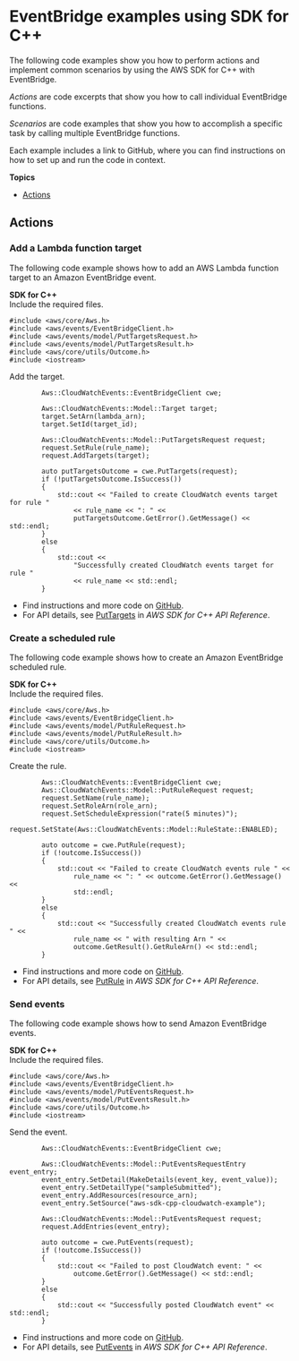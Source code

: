 # EventBridge examples using SDK for C\+\+<a name="cpp_eventbridge_code_examples"></a>

The following code examples show you how to perform actions and implement common scenarios by using the AWS SDK for C\+\+ with EventBridge\.

*Actions* are code excerpts that show you how to call individual EventBridge functions\.

*Scenarios* are code examples that show you how to accomplish a specific task by calling multiple EventBridge functions\.

Each example includes a link to GitHub, where you can find instructions on how to set up and run the code in context\.

**Topics**
+ [Actions](#w62aac13c21b9c17c13)

## Actions<a name="w62aac13c21b9c17c13"></a>

### Add a Lambda function target<a name="eventbridge_PutTargets_cpp_topic"></a>

The following code example shows how to add an AWS Lambda function target to an Amazon EventBridge event\.

**SDK for C\+\+**  
Include the required files\.  

```
#include <aws/core/Aws.h>
#include <aws/events/EventBridgeClient.h>
#include <aws/events/model/PutTargetsRequest.h>
#include <aws/events/model/PutTargetsResult.h>
#include <aws/core/utils/Outcome.h>
#include <iostream>
```
Add the target\.  

```
        Aws::CloudWatchEvents::EventBridgeClient cwe;

        Aws::CloudWatchEvents::Model::Target target;
        target.SetArn(lambda_arn);
        target.SetId(target_id);

        Aws::CloudWatchEvents::Model::PutTargetsRequest request;
        request.SetRule(rule_name);
        request.AddTargets(target);

        auto putTargetsOutcome = cwe.PutTargets(request);
        if (!putTargetsOutcome.IsSuccess())
        {
            std::cout << "Failed to create CloudWatch events target for rule "
                << rule_name << ": " <<
                putTargetsOutcome.GetError().GetMessage() << std::endl;
        }
        else
        {
            std::cout <<
                "Successfully created CloudWatch events target for rule "
                << rule_name << std::endl;
        }
```
+  Find instructions and more code on [GitHub](https://github.com/awsdocs/aws-doc-sdk-examples/tree/main/cpp/example_code/eventbridge#code-examples)\. 
+  For API details, see [PutTargets](https://docs.aws.amazon.com/goto/SdkForCpp/eventbridge-2015-10-07/PutTargets) in *AWS SDK for C\+\+ API Reference*\. 

### Create a scheduled rule<a name="eventbridge_PutRule_cpp_topic"></a>

The following code example shows how to create an Amazon EventBridge scheduled rule\.

**SDK for C\+\+**  
Include the required files\.  

```
#include <aws/core/Aws.h>
#include <aws/events/EventBridgeClient.h>
#include <aws/events/model/PutRuleRequest.h>
#include <aws/events/model/PutRuleResult.h>
#include <aws/core/utils/Outcome.h>
#include <iostream>
```
Create the rule\.  

```
        Aws::CloudWatchEvents::EventBridgeClient cwe;
        Aws::CloudWatchEvents::Model::PutRuleRequest request;
        request.SetName(rule_name);
        request.SetRoleArn(role_arn);
        request.SetScheduleExpression("rate(5 minutes)");
        request.SetState(Aws::CloudWatchEvents::Model::RuleState::ENABLED);

        auto outcome = cwe.PutRule(request);
        if (!outcome.IsSuccess())
        {
            std::cout << "Failed to create CloudWatch events rule " <<
                rule_name << ": " << outcome.GetError().GetMessage() <<
                std::endl;
        }
        else
        {
            std::cout << "Successfully created CloudWatch events rule " <<
                rule_name << " with resulting Arn " <<
                outcome.GetResult().GetRuleArn() << std::endl;
        }
```
+  Find instructions and more code on [GitHub](https://github.com/awsdocs/aws-doc-sdk-examples/tree/main/cpp/example_code/eventbridge#code-examples)\. 
+  For API details, see [PutRule](https://docs.aws.amazon.com/goto/SdkForCpp/eventbridge-2015-10-07/PutRule) in *AWS SDK for C\+\+ API Reference*\. 

### Send events<a name="eventbridge_PutEvents_cpp_topic"></a>

The following code example shows how to send Amazon EventBridge events\.

**SDK for C\+\+**  
Include the required files\.  

```
#include <aws/core/Aws.h>
#include <aws/events/EventBridgeClient.h>
#include <aws/events/model/PutEventsRequest.h>
#include <aws/events/model/PutEventsResult.h>
#include <aws/core/utils/Outcome.h>
#include <iostream>
```
Send the event\.  

```
        Aws::CloudWatchEvents::EventBridgeClient cwe;

        Aws::CloudWatchEvents::Model::PutEventsRequestEntry event_entry;
        event_entry.SetDetail(MakeDetails(event_key, event_value));
        event_entry.SetDetailType("sampleSubmitted");
        event_entry.AddResources(resource_arn);
        event_entry.SetSource("aws-sdk-cpp-cloudwatch-example");

        Aws::CloudWatchEvents::Model::PutEventsRequest request;
        request.AddEntries(event_entry);

        auto outcome = cwe.PutEvents(request);
        if (!outcome.IsSuccess())
        {
            std::cout << "Failed to post CloudWatch event: " <<
                outcome.GetError().GetMessage() << std::endl;
        }
        else
        {
            std::cout << "Successfully posted CloudWatch event" << std::endl;
        }
```
+  Find instructions and more code on [GitHub](https://github.com/awsdocs/aws-doc-sdk-examples/tree/main/cpp/example_code/eventbridge#code-examples)\. 
+  For API details, see [PutEvents](https://docs.aws.amazon.com/goto/SdkForCpp/eventbridge-2015-10-07/PutEvents) in *AWS SDK for C\+\+ API Reference*\. 